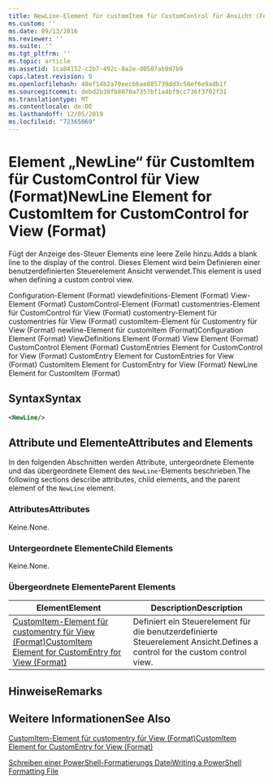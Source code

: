 ```yaml
---
title: NewLine-Element für customItem für CustomControl für Ansicht (Format) | Microsoft-Dokumentation
ms.custom: ''
ms.date: 09/13/2016
ms.reviewer: ''
ms.suite: ''
ms.tgt_pltfrm: ''
ms.topic: article
ms.assetid: 1ca84152-c2b7-492c-8a2e-d0587ab9d7b9
caps.latest.revision: 9
ms.openlocfilehash: 48ef14b2a70eecb6ae885739dd3c58ef6e9adb1f
ms.sourcegitcommit: debd2b38fb8070a7357bf1a4bf9cc736f3702f31
ms.translationtype: MT
ms.contentlocale: de-DE
ms.lasthandoff: 12/05/2019
ms.locfileid: "72365069"
---
```

# <a name="newline-element-for-customitem-for-customcontrol-for-view-format"></a><span data-ttu-id="9e4ed-102">Element „NewLine“ für CustomItem für CustomControl für View (Format)</span><span class="sxs-lookup"><span data-stu-id="9e4ed-102">NewLine Element for CustomItem for CustomControl for View (Format)</span></span>

<span data-ttu-id="9e4ed-103">Fügt der Anzeige des-Steuer Elements eine leere Zeile hinzu.</span><span class="sxs-lookup"><span data-stu-id="9e4ed-103">Adds a blank line to the display of the control.</span></span> <span data-ttu-id="9e4ed-104">Dieses Element wird beim Definieren einer benutzerdefinierten Steuerelement Ansicht verwendet.</span><span class="sxs-lookup"><span data-stu-id="9e4ed-104">This element is used when defining a custom control view.</span></span>

<span data-ttu-id="9e4ed-105">Configuration-Element (Format) viewdefinitions-Element (Format) View-Element (Format) CustomControl-Element (Format) customentries-Element für CustomControl für View (Format) customentry-Element für customentries für View (Format) customItem-Element für Customentry für View (Format) newline-Element für customItem (Format)</span><span class="sxs-lookup"><span data-stu-id="9e4ed-105">Configuration Element (Format) ViewDefinitions Element (Format) View Element (Format) CustomControl Element (Format) CustomEntries Element for CustomControl for View (Format) CustomEntry Element for CustomEntries for View (Format) CustomItem Element for CustomEntry for View (Format) NewLine Element for CustomItem (Format)</span></span>

## <a name="syntax"></a><span data-ttu-id="9e4ed-106">Syntax</span><span class="sxs-lookup"><span data-stu-id="9e4ed-106">Syntax</span></span>

```xml
<NewLine/>
```

## <a name="attributes-and-elements"></a><span data-ttu-id="9e4ed-107">Attribute und Elemente</span><span class="sxs-lookup"><span data-stu-id="9e4ed-107">Attributes and Elements</span></span>

<span data-ttu-id="9e4ed-108">In den folgenden Abschnitten werden Attribute, untergeordnete Elemente und das übergeordnete Element des `NewLine`-Elements beschrieben.</span><span class="sxs-lookup"><span data-stu-id="9e4ed-108">The following sections describe attributes, child elements, and the parent element of the `NewLine` element.</span></span>

### <a name="attributes"></a><span data-ttu-id="9e4ed-109">Attributes</span><span class="sxs-lookup"><span data-stu-id="9e4ed-109">Attributes</span></span>

<span data-ttu-id="9e4ed-110">Keine.</span><span class="sxs-lookup"><span data-stu-id="9e4ed-110">None.</span></span>

### <a name="child-elements"></a><span data-ttu-id="9e4ed-111">Untergeordnete Elemente</span><span class="sxs-lookup"><span data-stu-id="9e4ed-111">Child Elements</span></span>

<span data-ttu-id="9e4ed-112">Keine.</span><span class="sxs-lookup"><span data-stu-id="9e4ed-112">None.</span></span>

### <a name="parent-elements"></a><span data-ttu-id="9e4ed-113">Übergeordnete Elemente</span><span class="sxs-lookup"><span data-stu-id="9e4ed-113">Parent Elements</span></span>

|<span data-ttu-id="9e4ed-114">Element</span><span class="sxs-lookup"><span data-stu-id="9e4ed-114">Element</span></span>|<span data-ttu-id="9e4ed-115">Description</span><span class="sxs-lookup"><span data-stu-id="9e4ed-115">Description</span></span>|
|-------------|-----------------|
|[<span data-ttu-id="9e4ed-116">CustomItem-Element für customentry für View (Format)</span><span class="sxs-lookup"><span data-stu-id="9e4ed-116">CustomItem Element for CustomEntry for View (Format)</span></span>](./customitem-element-for-customentry-for-customcontrol-for-view-format.md)|<span data-ttu-id="9e4ed-117">Definiert ein Steuerelement für die benutzerdefinierte Steuerelement Ansicht.</span><span class="sxs-lookup"><span data-stu-id="9e4ed-117">Defines a control for the custom control view.</span></span>|

## <a name="remarks"></a><span data-ttu-id="9e4ed-118">Hinweise</span><span class="sxs-lookup"><span data-stu-id="9e4ed-118">Remarks</span></span>

## <a name="see-also"></a><span data-ttu-id="9e4ed-119">Weitere Informationen</span><span class="sxs-lookup"><span data-stu-id="9e4ed-119">See Also</span></span>

[<span data-ttu-id="9e4ed-120">CustomItem-Element für customentry für View (Format)</span><span class="sxs-lookup"><span data-stu-id="9e4ed-120">CustomItem Element for CustomEntry for View (Format)</span></span>](./customitem-element-for-customentry-for-customcontrol-for-view-format.md)

[<span data-ttu-id="9e4ed-121">Schreiben einer PowerShell-Formatierungs Datei</span><span class="sxs-lookup"><span data-stu-id="9e4ed-121">Writing a PowerShell Formatting File</span></span>](./writing-a-powershell-formatting-file.md)
